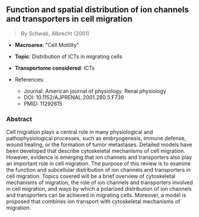 ## Function and spatial distribution of ion channels and transporters in cell migration

> By Schwab, Albrecht (2001)

- **Macroarea**: "Cell Motility"
- **Topic**: Distribution of ICTs in migrating cells
- **Transportome considered**: ICTs

- References:
  - Journal: American journal of physiology. Renal physiology
  - DOI: 10.1152/AJPRENAL.2001.280.5.F739
  - PMID: 11292615

### Abstract

Cell migration plays a central role in many physiological and pathophysiological processes, such as embryogenesis, immune defense, wound healing, or the formation of tumor metastases. Detailed models have been developed that describe cytoskeletal mechanisms of cell migration. However, evidence is emerging that ion channels and transporters also play an important role in cell migration. The purpose of this review is to examine the function and subcellular distribution of ion channels and transporters in cell migration. Topics covered will be a brief overview of cytoskeletal mechanisms of migration, the role of ion channels and transporters involved in cell migration, and ways by which a polarized distribution of ion channels and transporters can be achieved in migrating cells. Moreover, a model is proposed that combines ion transport with cytoskeletal mechanisms of migration.
